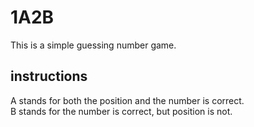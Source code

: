 # 1A2B

This is a simple guessing number game.

## instructions

A stands for both the position and the number is correct.  
B stands for the number is correct, but position is not.

